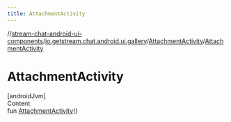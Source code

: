 ```yaml
---
title: AttachmentActivity
---
```

//[stream-chat-android-ui-components](../../../index.md)/[io.getstream.chat.android.ui.gallery](../index.md)/[AttachmentActivity](index.md)/[AttachmentActivity](AttachmentActivity.md)



# AttachmentActivity  
[androidJvm]  
Content  
fun [AttachmentActivity](AttachmentActivity.md)()  



